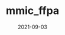 ---
title: mmic_ffpa
date: 2021-09-03
draft: true
hideLastModified: true
showInMenu: false
summaryImage: 7fb3353c-dbb9-497a-95e5-e0464c2e310b.jpg
summary: Assigns force field parameters with any of the supported forcefield assignment components.
link: https://github.com/MolSSI/mmic_ffpa
tags: [ForceFields,Assigners,Strategy]
---